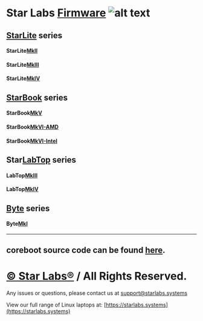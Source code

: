 # Star Labs [Firmware](https://github.com/StarLabsLtd/firmware/) ![alt text](https://cdn.shopify.com/s/files/1/2059/5897/files/Star_50x.png?v=1513954416 "Star Labs Systems")

## [StarLite](https://github.com/StarLabsLtd/firmware/tree/master/StarLite/) series
#### StarLite[MkII](https://github.com/StarLabsLtd/firmware/tree/master/StarLite/MkII)
#### StarLite[MkIII](https://github.com/StarLabsLtd/firmware/tree/master/StarLite/MkIII)
#### StarLite[MkIV](https://github.com/StarLabsLtd/firmware/tree/master/StarLite/MkIV)

## [StarBook](https://github.com/StarLabsLtd/firmware/tree/master/StarBook/) series
#### StarBook[MkV](https://github.com/StarLabsLtd/firmware/tree/master/StarBook/MkV)
#### StarBook[MkVI-AMD](https://github.com/StarLabsLtd/firmware/tree/master/StarBook/MkVI-AMD)
#### StarBook[MkVI-Intel](https://github.com/StarLabsLtd/firmware/tree/master/StarBook/MkVI-Intel)

## Star[LabTop](https://github.com/StarLabsLtd/firmware/tree/master/LabTop/) series
#### LabTop[MkIII](https://github.com/StarLabsLtd/firmware/tree/master/LabTop/MkIII)
#### LabTop[MkIV](https://github.com/StarLabsLtd/firmware/tree/master/LabTop/MkIV)

## [Byte](https://github.com/StarLabsLtd/firmware/tree/master/Byte) series
#### Byte[MkI](https://github.com/StarLabsLtd/firmware/tree/master/Byte/MkI)

---
coreboot source code can be found [here](https://github.com/coreboot/coreboot).
---
# [© Star Labs®](https://starlabs.systems) / All Rights Reserved.
Any issues or questions, please contact us at [support@starlabs.systems](mailto:supportstarlabs.systems)

View our full range of Linux laptops at: [https://starlabs.systems](https://starlabs.systems)
